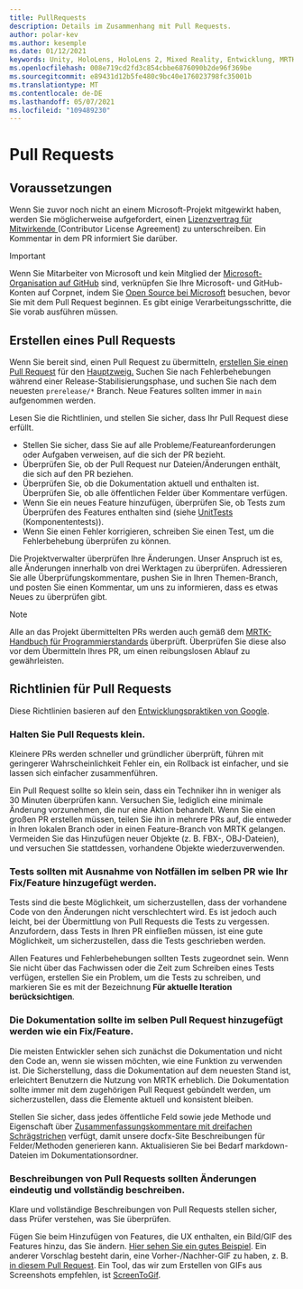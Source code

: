 ```yaml
---
title: PullRequests
description: Details im Zusammenhang mit Pull Requests.
author: polar-kev
ms.author: kesemple
ms.date: 01/12/2021
keywords: Unity, HoloLens, HoloLens 2, Mixed Reality, Entwicklung, MRTK, PR,
ms.openlocfilehash: 008e719cd2fd3c854cbbe6876090b2de96f369be
ms.sourcegitcommit: e89431d12b5fe480c9bc40e176023798fc35001b
ms.translationtype: MT
ms.contentlocale: de-DE
ms.lasthandoff: 05/07/2021
ms.locfileid: "109489230"
---
```

# <a name="pull-requests"></a>Pull Requests

## <a name="prerequisites"></a>Voraussetzungen

Wenn Sie zuvor noch nicht an einem Microsoft-Projekt mitgewirkt haben, werden Sie möglicherweise aufgefordert, einen [Lizenzvertrag für Mitwirkende ](https://cla.microsoft.com/) (Contributor License Agreement) zu unterschreiben.
Ein Kommentar in dem PR informiert Sie darüber.

> [!IMPORTANT]
> Wenn Sie Mitarbeiter von Microsoft und kein Mitglied der [Microsoft-Organisation auf GitHub](https://github.com/Microsoft) sind, verknüpfen Sie Ihre Microsoft- und GitHub-Konten auf Corpnet, indem Sie [Open Source bei Microsoft](https://opensource.microsoft.com/) besuchen, bevor Sie mit dem Pull Request beginnen. Es gibt einige Verarbeitungsschritte, die Sie vorab ausführen müssen.

## <a name="creating-a-pull-request"></a>Erstellen eines Pull Requests

Wenn Sie bereit sind, einen Pull Request zu übermitteln, [erstellen Sie einen Pull Request](https://github.com/microsoft/MixedRealityToolkit-Unity/compare/main...main?expand=1) für den [Hauptzweig.](https://github.com/microsoft/mixedrealitytoolkit-unity/tree/main) Suchen Sie nach Fehlerbehebungen während einer Release-Stabilisierungsphase, und suchen Sie nach dem neuesten `prerelease/*` Branch. Neue Features sollten immer in `main` aufgenommen werden.

Lesen Sie die Richtlinien, und stellen Sie sicher, dass Ihr Pull Request diese erfüllt.

* Stellen Sie sicher, dass Sie auf alle Probleme/Featureanforderungen oder Aufgaben verweisen, auf die sich der PR bezieht.
* Überprüfen Sie, ob der Pull Request nur Dateien/Änderungen enthält, die sich auf den PR beziehen.
* Überprüfen Sie, ob die Dokumentation aktuell und enthalten ist. Überprüfen Sie, ob alle öffentlichen Felder über Kommentare verfügen.
* Wenn Sie ein neues Feature hinzufügen, überprüfen Sie, ob Tests zum Überprüfen des Features enthalten sind (siehe [UnitTests](../contributing/unit-tests.md) (Komponententests)).
* Wenn Sie einen Fehler korrigieren, schreiben Sie einen Test, um die Fehlerbehebung überprüfen zu können.

Die Projektverwalter überprüfen Ihre Änderungen. Unser Anspruch ist es, alle Änderungen innerhalb von drei Werktagen zu überprüfen. Adressieren Sie alle Überprüfungskommentare, pushen Sie in Ihren Themen-Branch, und posten Sie einen Kommentar, um uns zu informieren, dass es etwas Neues zu überprüfen gibt.

> [!NOTE]
> Alle an das Projekt übermittelten PRs werden auch gemäß dem [MRTK-Handbuch für Programmierstandards](../contributing/coding-guidelines.md) überprüft. Überprüfen Sie diese also vor dem Übermitteln Ihres PR, um einen reibungslosen Ablauf zu gewährleisten.

## <a name="pull-request-guidelines"></a>Richtlinien für Pull Requests

Diese Richtlinien basieren auf den [Entwicklungspraktiken von Google](https://google.github.io/eng-practices/review/developer/small-cls.html).

### <a name="keep-pull-requests-small"></a>Halten Sie Pull Requests klein.

Kleinere PRs werden schneller und gründlicher überprüft, führen mit geringerer Wahrscheinlichkeit Fehler ein, ein Rollback ist einfacher, und sie lassen sich einfacher zusammenführen.

Ein Pull Request sollte so klein sein, dass ein Techniker ihn in weniger als 30 Minuten überprüfen kann. Versuchen Sie, lediglich eine minimale Änderung vorzunehmen, die nur eine Aktion behandelt. Wenn Sie einen großen PR erstellen müssen, teilen Sie ihn in mehrere PRs auf, die entweder in Ihren lokalen Branch oder in einen Feature-Branch von MRTK gelangen. Vermeiden Sie das Hinzufügen neuer Objekte (z. B. FBX-, OBJ-Dateien), und versuchen Sie stattdessen, vorhandene Objekte wiederzuverwenden.

### <a name="tests-should-be-added-in-the-same-pr-as-your-fix--feature-except-for-emergencies"></a>Tests sollten mit Ausnahme von Notfällen im selben PR wie Ihr Fix/Feature hinzugefügt werden.

Tests sind die beste Möglichkeit, um sicherzustellen, dass der vorhandene Code von den Änderungen nicht verschlechtert wird. Es ist jedoch auch leicht, bei der Übermittlung von Pull Requests die Tests zu vergessen. Anzufordern, dass Tests in Ihren PR einfließen müssen, ist eine gute Möglichkeit, um sicherzustellen, dass die Tests geschrieben werden.

Allen Features und Fehlerbehebungen sollten Tests zugeordnet sein. Wenn Sie nicht über das Fachwissen oder die Zeit zum Schreiben eines Tests verfügen, erstellen Sie ein Problem, um die Tests zu schreiben, und markieren Sie es mit der Bezeichnung **Für aktuelle Iteration berücksichtigen**.

### <a name="documentation-should-be-added-in-the-same-pull-request-as-a-fix--feature"></a>Die Dokumentation sollte im selben Pull Request hinzugefügt werden wie ein Fix/Feature.

Die meisten Entwickler sehen sich zunächst die Dokumentation und nicht den Code an, wenn sie wissen möchten, wie eine Funktion zu verwenden ist. Die Sicherstellung, dass die Dokumentation auf dem neuesten Stand ist, erleichtert Benutzern die Nutzung von MRTK erheblich.  Die Dokumentation sollte immer mit dem zugehörigen Pull Request gebündelt werden, um sicherzustellen, dass die Elemente aktuell und konsistent bleiben.

Stellen Sie sicher, dass jedes öffentliche Feld sowie jede Methode und Eigenschaft über [Zusammenfassungskommentare mit dreifachen Schrägstrichen](https://dotnet.github.io/docfx/spec/triple_slash_comments_spec.html) verfügt, damit unsere docfx-Site Beschreibungen für Felder/Methoden generieren kann. Aktualisieren Sie bei Bedarf markdown-Dateien im Dokumentationsordner.

### <a name="pull-request-descriptions-should-clearly-and-completely-describe-changes"></a>Beschreibungen von Pull Requests sollten Änderungen eindeutig und vollständig beschreiben.

Klare und vollständige Beschreibungen von Pull Requests stellen sicher, dass Prüfer verstehen, was Sie überprüfen.

Fügen Sie beim Hinzufügen von Features, die UX enthalten, ein Bild/GIF des Features hinzu, das Sie ändern. [Hier sehen Sie ein gutes Beispiel](https://github.com/microsoft/MixedRealityToolkit-Unity/pull/4532). Ein anderer Vorschlag besteht darin, eine Vorher-/Nachher-GIF zu haben, z. B. [in diesem Pull Request](https://github.com/microsoft/MixedRealityToolkit-Unity/pull/5896). Ein Tool, das wir zum Erstellen von GIFs aus Screenshots empfehlen, ist [ScreenToGif](https://www.screentogif.com/).

